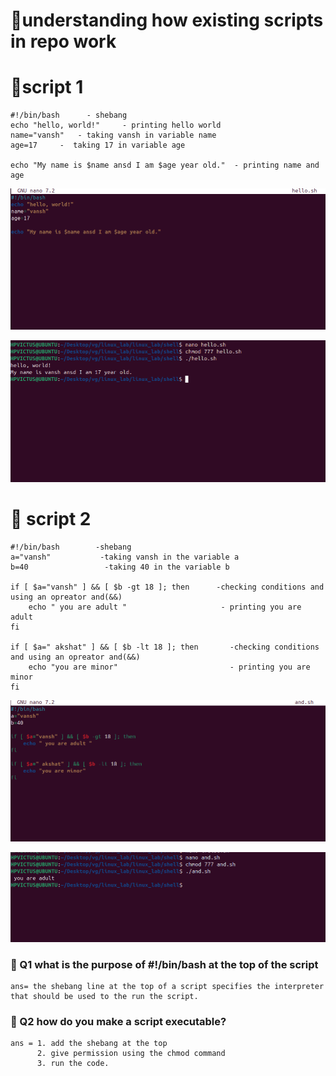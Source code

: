 # 🔧understanding how existing scripts in repo work

# 🔧script 1

  ```
 #!/bin/bash      - shebang
 echo "hello, world!"     - printing hello world
 name="vansh"   - taking vansh in variable name
 age=17     -  taking 17 in variable age 

 echo "My name is $name ansd I am $age year old."  - printing name and age
```
![alt text](../images/img36.png)

![alt text](../images/img37.png)
# 🔧 script 2

```
#!/bin/bash        -shebang
a="vansh"           -taking vansh in the variable a
b=40                 -taking 40 in the variable b

if [ $a="vansh" ] && [ $b -gt 18 ]; then      -checking conditions and using an opreator and(&&)
    echo " you are adult "                     - printing you are adult
fi

if [ $a=" akshat" ] && [ $b -lt 18 ]; then       -checking conditions and using an opreator and(&&)
    echo "you are minor"                         - printing you are minor
fi

```
![alt text](../images/img38.png)

![alt text](../images/img39.png)


### 🔧 Q1 what is the purpose of #!/bin/bash at the top of the script

    ans= the shebang line at the top of a script specifies the interpreter that should be used to the run the script.

### 🔧 Q2 how do you make a script executable?
    ans = 1. add the shebang at the top
          2. give permission using the chmod command
          3. run the code.